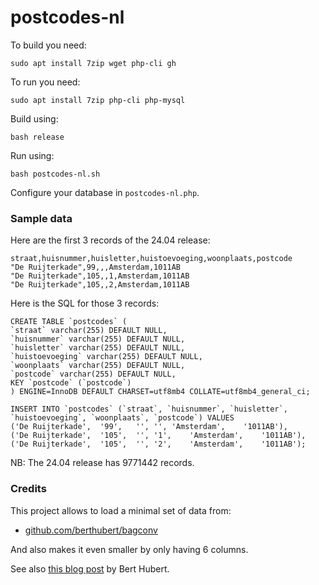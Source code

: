# postcodes-nl

To build you need:

    sudo apt install 7zip wget php-cli gh

To run you need:

    sudo apt install 7zip php-cli php-mysql

Build using:

    bash release

Run using:

    bash postcodes-nl.sh

Configure your database in `postcodes-nl.php`.

### Sample data

Here are the first 3 records of the 24.04 release:

    straat,huisnummer,huisletter,huistoevoeging,woonplaats,postcode
    "De Ruijterkade",99,,,Amsterdam,1011AB
    "De Ruijterkade",105,,1,Amsterdam,1011AB
    "De Ruijterkade",105,,2,Amsterdam,1011AB

Here is the SQL for those 3 records:

    CREATE TABLE `postcodes` (
    `straat` varchar(255) DEFAULT NULL,
    `huisnummer` varchar(255) DEFAULT NULL,
    `huisletter` varchar(255) DEFAULT NULL,
    `huistoevoeging` varchar(255) DEFAULT NULL,
    `woonplaats` varchar(255) DEFAULT NULL,
    `postcode` varchar(255) DEFAULT NULL,
    KEY `postcode` (`postcode`)
    ) ENGINE=InnoDB DEFAULT CHARSET=utf8mb4 COLLATE=utf8mb4_general_ci;
    
    INSERT INTO `postcodes` (`straat`, `huisnummer`, `huisletter`, `huistoevoeging`, `woonplaats`, `postcode`) VALUES
    ('De Ruijterkade',	'99',	'',	'',	'Amsterdam',	'1011AB'),
    ('De Ruijterkade',	'105',	'',	'1',	'Amsterdam',	'1011AB'),
    ('De Ruijterkade',	'105',	'',	'2',	'Amsterdam',	'1011AB');

NB: The 24.04 release has 9771442 records.

### Credits

This project allows to load a minimal set of data from:

- [github.com/berthubert/bagconv](https://github.com/berthubert/bagconv)

And also makes it even smaller by only having 6 columns.

See also [this blog post](https://berthub.eu/articles/posts/dutch-postcode-and-building-database/) by Bert Hubert.